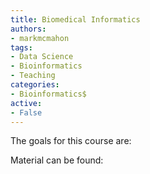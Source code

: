 ```yaml
---
title: Biomedical Informatics
authors:
- markmcmahon
tags: 
- Data Science
- Bioinformatics
- Teaching
categories:
- Bioinformatics$
active: 
- False
---
```


The goals for this course are:

Material can be found:


